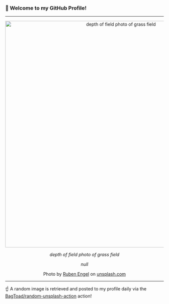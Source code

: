 ### 👋 Welcome to my GitHub Profile!

----

<div align="center">
  <img width="720" src="https://images.unsplash.com/photo-1465676145909-f5266ff2216f?crop=entropy&cs=tinysrgb&fit=max&fm=jpg&ixid=M3w1NTI0OTR8MHwxfHJhbmRvbXx8fHx8fHx8fDE3MTY4NzY2MDd8&ixlib=rb-4.0.3&q=80&w=1080" alt="depth of field photo of grass field">
  
  <em>depth of field photo of grass field</em>
  
  <em>null</em>
  
  Photo by [Ruben Engel](https://linktr.ee/rbnngl) on [unsplash.com](https://unsplash.com/)
</div>

----

☝️ A random image is retrieved and posted to my profile daily via the [BagToad/random-unsplash-action](https://github.com/BagToad/random-unsplash-action) action!

